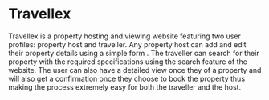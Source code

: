 # Travellex

Travellex is a property hosting and viewing website featuring two user profiles: property host and traveller. Any property host can add and edit their property details using a 
simple form . The traveller can search for their property with the required specifications using the search feature of the website. The user can also have a detailed view once they
of a property and will also get a confirmation once they choose to book the property thus making the process extremely easy for both the traveller and the host.

